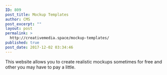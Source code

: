 ```yaml
---
ID: 809
post_title: Mockup Templates
author: CMS
post_excerpt: ""
layout: post
permalink: >
  http://creativemedia.space/mockup-templates/
published: true
post_date: 2017-12-02 03:34:46
---
```

This website allows you to create realistic mockups sometimes for free and other you may have to pay a little.